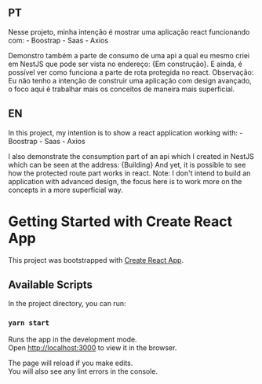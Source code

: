 
## PT 

Nesse projeto, minha intenção é mostrar uma aplicação react funcionando com: 
    - Boostrap
    - Saas
    - Axios

Demonstro também a parte de consumo de uma api a qual eu mesmo criei em NestJS que pode ser vista no endereço: 
{Em construção}. 
E ainda, é possível ver como funciona a parte de rota protegida no react.
Observação: Eu não tenho a intenção de construir uma aplicação com design avançado, o foco aqui é trabalhar mais os conceitos de maneira mais superficial.

## EN

In this project, my intention is to show a react application working with: 
    - Boostrap
    - Saas
    - Axios

I also demonstrate the consumption part of an api which I created in NestJS which can be seen at the address: 
{Building} 
And yet, it is possible to see how the protected route part works in react.
Note: I don't intend to build an application with advanced design, the focus here is to work more on the concepts in a more superficial way.

# Getting Started with Create React App
This project was bootstrapped with [Create React App](https://github.com/facebook/create-react-app).

## Available Scripts
In the project directory, you can run:

### `yarn start`
Runs the app in the development mode.\
Open [http://localhost:3000](http://localhost:3000) to view it in the browser.

The page will reload if you make edits.\
You will also see any lint errors in the console.
